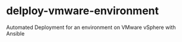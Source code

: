 # delploy-vmware-environment
Automated Deployment for an environment on VMware vSphere with Ansible
